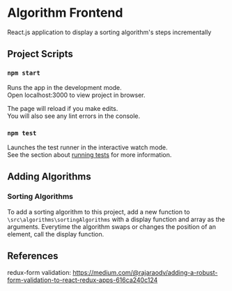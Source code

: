 
# Algorithm Frontend
React.js application to display a sorting algorithm's steps incrementally


## Project Scripts
### `npm start`

Runs the app in the development mode.<br>
Open localhost:3000 to view project in browser.

The page will reload if you make edits.<br>
You will also see any lint errors in the console.

### `npm test`

Launches the test runner in the interactive watch mode.<br>
See the section about [running tests](https://facebook.github.io/create-react-app/docs/running-tests) for more information.

## Adding Algorithms
### Sorting Algorithms

To add a sorting algorithm to this project, add a new function to `\src\algorithms\sortingAlgorithms` with a display function and array as the arguments.
Everytime the algorithm swaps or changes the position of an element, call the display function.

## References

redux-form validation: https://medium.com/@rajaraodv/adding-a-robust-form-validation-to-react-redux-apps-616ca240c124




